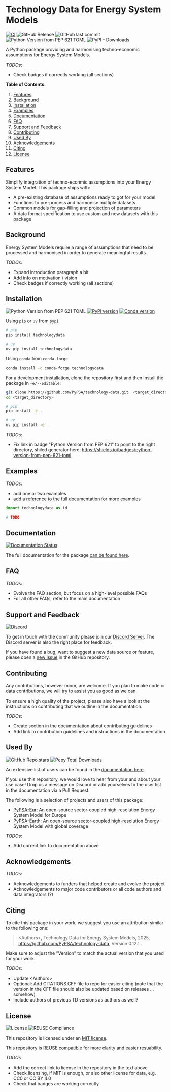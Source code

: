 
# Technology Data for Energy System Models

[![CI](https://github.com/PyPSA/technology-data/actions/workflows/ci.yaml/badge.svg)](https://github.com/PyPSA/technology-data/actions/workflows/ci.yaml)
![GitHub Release](https://img.shields.io/github/v/release/pypsa/technology-data)
![GitHub last commit](https://img.shields.io/github/last-commit/pypsa/technology-data)
![Python Version from PEP 621 TOML](https://img.shields.io/python/required-version-toml?tomlFilePath=https%3A%2F%2Fraw.githubusercontent.com%2Fopen-energy-transition%2Ftechnology-data%2Frefs%2Fheads%2Fprototype%2Fpyproject.toml)
![PyPI - Downloads](https://img.shields.io/pypi/dm/technologydata)

A Python package providing and harmonising techno-economic assumptions for Energy System Models.

*TODOs*:
* Check badges if correctly working (all sections)

**Table of Contents:**
1. [Features](#features)
2. [Background](#background)
3. [Installation](#installation)
4. [Examples](#examples)
5. [Documentation](#documentation)
6. [FAQ](#faq)
7. [Support and Feedback](#support-and-feedback)
8. [Contributing](#contributing)
9. [Used By](#used-by)
10. [Acknowledgements](#acknowledgements)
11. [Citing](#citing)
12. [License](#license)


## Features

Simplify integration of techno-econmic assumptions into your Energy System Model.
This package ships with:

- A pre-existing database of assumptions ready to got for your model
- Functions to pre-process and harmonise multiple datasets
- Common models for gap-filling and projection of parameters
- A data format specification to use custom and new datasets with this package

## Background

Energy System Models require a range of assumptions that need to be processed and harmonised in order to generate meaningful results.


*TODOs*:
* Expand introduction paragraph a bit
* Add info on motivation / vision
* Check badges if correctly working (all sections)

## Installation

![Python Version from PEP 621 TOML](https://img.shields.io/python/required-version-toml?tomlFilePath=https%3A%2F%2Fraw.githubusercontent.com%2Fopen-energy-transition%2Ftechnology-data%2Frefs%2Fheads%2Fprototype%2Fpyproject.toml)
[![PyPI version](https://img.shields.io/pypi/v/technologydata.svg)](https://pypi.python.org/pypi/technologydata)
[![Conda version](https://img.shields.io/conda/vn/conda-forge/technologydata.svg)](https://anaconda.org/conda-forge/technologydata)

Using `pip` or `uv` from `pypi`

```bash
# pip
pip install technologydata

# uv
uv pip install technologydata
```

Using `conda` from `conda-forge`

```bash
conda install -c conda-forge technologydata
```

For a development installation, clone the repository first and then install the package in `-e/--editable`:

```bash
git clone https://github.com/PyPSA/technology-data.git  <target_directory>
cd <target_directory>

# pip
pip install -e .

# uv
uv pip install -e .
```

*TODOs*:
* Fix link in badge "Python Version from PEP 621" to point to the right directory, shiled generator here: https://shields.io/badges/python-version-from-pep-621-toml
    
## Examples

*TODOs*:
* add one or two examples
* add a reference to the full documentation for more examples

```python
import technologydata as td

# TODO 
```


## Documentation

[![Documentation Status](https://readthedocs.org/projects/technology-data/badge/?version=latest)](https://technology-data.readthedocs.io/en/latest/?badge=latest)

The full documentation for the package [can be found here](http://technologydata.readthedocs.io/).


## FAQ

*TODOs*:
* Evolve the FAQ section, but focus on a high-level possible FAQs
* For all other FAQs, refer to the main documentation

## Support and Feedback

[![Discord](https://img.shields.io/discord/911692131440148490?logo=discord)](https://discord.gg/AnuJBk23FU)

To get in touch with the community please join our [Discord Server](https://discord.gg/AnuJBk23FU).
The Discord server is also the right place for feedback.

If you have found a bug, want to suggest a new data source or feature, please open a [new issue](https://github.com/PyPSA/technology-data/issues/new/choose) in the GitHub repository.
## Contributing

Any contributions, however minor, are welcome.
If you plan to make code or data contributions, we will try to assist you as good as we can.


To ensure a high quality of the project, please also have a look at the instructions on contributing that we outline in the documentation.

*TODOs*:
* Create section in the documentation about contributing guidelines
* Add link to contribution guidelines and instructions in the documentation
## Used By
![GitHub Repo stars](https://img.shields.io/github/stars/pypsa/technology-data)
![Pepy Total Downloads](https://img.shields.io/pepy/dt/technologydata)

An extensive list of users can be found in the [documentation here](TODO://add.the.correct.link.here).

If you use this repository, we would love to hear from your and about your use case!
Drop us a message on Discord or add yourselves to the user list in the documentation via a Pull Request.


The following is a selection of projects and users of this package:

- [PyPSA-Eur](https://pypsa-eur.readthedocs.io): An open-source sector-coupled high-resolution Energy System Model for Europe
- [PyPSA-Earth](https://pypsa-earth.readthedocs.io): An open-source sector-coupled high-resolution Energy System Model with global coverage

*TODOs:*
* Add correct link to documentation above
## Acknowledgements

*TODOs*:
* Acknowledgements to funders that helped create and evolve the project
* Acknowledgements to major code contributors or all code authors and data integrators (?)
## Citing

To cite this package in your work, we suggest you use an attribution similar to the following one:

> \<Authors>, Technology Data for Energy System Models, 2025, https://github.com/PyPSA/technology-data, Version 0.12.1 .

Make sure to adjust the "Version" to match the actual version that you used for your work.

*TODOs*:
* Update \<Authors>
* Optional: Add CITATIONS.CFF file to repo for easier citing (note that the version in the CFF file should also be updated based on releases ... somehow)
* Include authors of previous TD versions as authors as well?

## License

![License](https://img.shields.io/pypi/l/technologydata.svg)
![REUSE Compliance](https://img.shields.io/reuse/compliance/github.com%2FPyPSA%2Ftechnology-data)


This repository is licensed under an [MIT license](TODO://add.the.right.link.here).

This repository is [REUSE compatible](https://reuse.software/) for more clarity and easier resuability.

*TODOs*
* Add the correct link to license in the repository in the text above
* Check licensing, if MIT is enough, or also other license for data, e.g. CC0 or CC BY 4.0
* Check that badges are working correctly